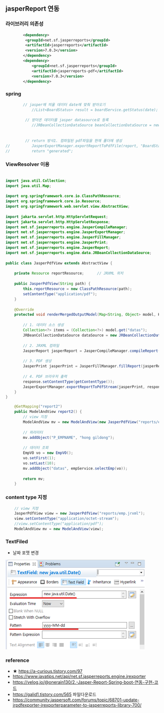 ## jasperReport 연동

### 라이브러리 의존성
```xml
		<dependency>
		 <groupId>net.sf.jasperreports</groupId>
		 <artifactId>jasperreports</artifactId>
		 <version>7.0.3</version>
		</dependency>
		<dependency>
			<groupId>net.sf.jasperreports</groupId>
			<artifactId>jasperreports-pdf</artifactId>
			<version>7.0.3</version>
		</dependency>
```

### spring
```java
     	// jasper에 띄울 데이터 date에 맞춰 받아오기
			//List<BoardStatus> result = boardService.getStatus(date);
			
         // 받아온 데이터를 jasper datasource로 등록
			//JRBeanCollectionDataSource beanCollectionDataSource = new JRBeanCollectionDataSource(result);

         
         // return 방식1. 컴파일된 pdf파일을 현재 폴더에 생성
//			JasperExportManager.exportReportToPdfFile(report, "BoardStatus.pdf");
//			return "generated";
```

### ViewResolver 이용
```java

import java.util.Collection;
import java.util.Map;

import org.springframework.core.io.ClassPathResource;
import org.springframework.core.io.Resource;
import org.springframework.web.servlet.view.AbstractView;

import jakarta.servlet.http.HttpServletRequest;
import jakarta.servlet.http.HttpServletResponse;
import net.sf.jasperreports.engine.JasperCompileManager;
import net.sf.jasperreports.engine.JasperExportManager;
import net.sf.jasperreports.engine.JasperFillManager;
import net.sf.jasperreports.engine.JasperPrint;
import net.sf.jasperreports.engine.JasperReport;
import net.sf.jasperreports.engine.data.JRBeanCollectionDataSource;

public class JasperPdfView extends AbstractView {

    private Resource reportResource;      // JRXML 위치
     
    public JasperPdfView(String path) {
    	this.reportResource = new ClassPathResource(path);
    	setContentType("application/pdf");
    }

    @Override
    protected void renderMergedOutputModel(Map<String, Object> model, HttpServletRequest request, HttpServletResponse response) throws Exception {

        // 1. 데이터 소스 생성
        Collection<?> items = (Collection<?>) model.get("datas");
        JRBeanCollectionDataSource dataSource = new JRBeanCollectionDataSource(items);

        // 2. JRXML 컴파일
        JasperReport jasperReport = JasperCompileManager.compileReport(reportResource.getInputStream());

        // 3. PDF 생성
        JasperPrint jasperPrint = JasperFillManager.fillReport(jasperReport, model, dataSource);

        // 4. PDF 브라우저 출력
        response.setContentType(getContentType());
        JasperExportManager.exportReportToPdfStream(jasperPrint, response.getOutputStream());
    }
}
```
```java
	@GetMapping("report2")
	public ModelAndView report2() {
		// view 지정
		ModelAndView mv = new ModelAndView(new JasperPdfView("reports/emp.jrxml"));
		
		// 파라미터
		mv.addObject("P_EMPNAME", "hong gildong");
		
		// 데이터 조회
		EmpVO vo = new EmpVO();
		vo.setFirst(1);
		vo.setLast(10);
		mv.addObject("datas", empService.selectEmp(vo));
		
		return mv;
	}
```

### content type 지정
```java
	// view 지정
	JasperPdfView view = new JasperPdfView("reports/emp.jrxml");
	view.setContentType("application/octet-stream");
	//view.setContentType("application/pdf");
	ModelAndView mv = new ModelAndView(view);
```

### TextFiled
- 날짜 포맷 변경  
<img src="./images/report_dateformat.png">


### reference
- ★ https://a-curious.tistory.com/97  
- https://www.javatips.net/api/net.sf.jasperreports.engine.jrexporter  
- https://velog.io/@onerain130/2.-Jasper-Report-Spring-boot-연동-구현-코드  
- https://galid1.tistory.com/565               파일다운로드  
- https://community.jaspersoft.com/forums/topic/68701-update-jrpdfexporter-jrexporterparameter-to-jasperreports-library-700/  

